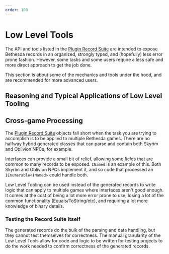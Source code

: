 ```yaml
---
order: 100
---
```

# Low Level Tools
The API and tools listed in the [Plugin Record Suite](../plugins/index.md) are intended to expose Bethesda records in an organized, strongly typed, and (hopefully) less error prone fashion.  However, some tasks and some users require a less safe and more direct approach to get the job done.

This section is about some of the mechanics and tools under the hood, and are recommended for more advanced users.

## Reasoning and Typical Applications of Low Level Tooling
## Cross-game Processing
The [Plugin Record Suite](../plugins/index.md) objects fall short when the task you are trying to accomplish is to be applied to multiple Bethesda games.  There are no halfway hybrid generated classes that can parse and contain both Skyrim and Oblivion NPCs, for example.

Interfaces can provide a small bit of relief, allowing some fields that are common to many records to be exposed.  `INamed` is an example of this.  Both Skyrim and Oblivion NPCs implement it, and so code that processed an `IEnumerable<INamed>` could handle both.

Low Level Tooling can be used instead of the generated records to write logic that can apply to multiple games where interfaces aren't good enough.  It comes at the cost of being a lot more error prone to use, losing a lot of the common functionality (Equals/ToString/etc), and requiring a lot more knowledge of binary details.

### Testing the Record Suite Itself
The generated records do the bulk of the parsing and data handling, but they cannot test themselves for correctness.  The manual granularity of the Low Level Tools allow for code and logic to be written for testing projects to do the work needed to confirm correctness of the generated records.
